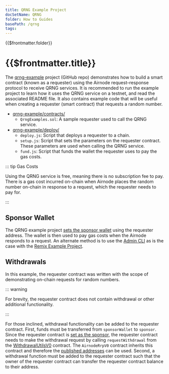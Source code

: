 ```yaml
---
title: QRNG Example Project
docSetName: QRNG
folder: How to Guides
basePath: /qrng
tags:
---
```


<TitleSpan>{{$frontmatter.folder}}</TitleSpan>

# {{$frontmatter.title}}

<TocHeader />
<TOC class="table-of-contents" :include-level="[2,3]" />

The [qrng-example](https://github.com/api3dao/qrng-example) project (GitHub
repo) demonstrates how to build a smart contract (known as a requester) using
the Airnode request–response protocol to receive QRNG services. It is
recommended to run the example project to learn how it uses the QRNG service on
a testnet, and read the associated README file. It also contains example code
that will be useful when creating a requester (smart contract) that requests a
random number.

- [qrng-example/contracts/](https://github.com/api3dao/qrng-example/tree/main/contracts)
  - `QrngExamples.sol`: A sample requester used to call the QRNG service.
- [qrng-example/deploy/](https://github.com/api3dao/qrng-example/tree/main/deploy)
  - `deploy.js`: Script that deploys a requester to a chain.
  - `setup.js`: Script that sets the parameters on the requester contract. These
    parameters are used when calling the QRNG service.
  - `fund.js`: Script that funds the wallet the requester uses to pay the gas
    costs.

::: tip Gas Costs

Using the QRNG service is free, meaning there is no subscription fee to pay.
There is a gas cost incurred on-chain when Airnode places the random number
on-chain in response to a request, which the requester needs to pay for.

:::

## Sponsor Wallet

The QRNG example project
[sets the sponsor wallet](https://github.com/api3dao/qrng-example/blob/main/deploy/2_setup.js#L11-L28)
using the requester address. The wallet is then used to pay gas costs when the
Airnode responds to a request. An alternate method is to use the
[Admin CLI](/airnode/v0.7/reference/packages/admin-cli.md) as is the case with
the [Remix Example Project](./remix-example.md).

<airnode-SponsorWalletWarning/>

## Withdrawals

In this example, the requester contract was written with the scope of
demonstrating on-chain requests for random numbers.

::: warning

For brevity, the requester contract does not contain withdrawal or other
additional functionality.

:::

For those inclined, withdrawal functionality can be added to the requester
contract. First, funds must be transferred from `sponsorWallet` to `sponsor`.
Since the requester contract is
[set as the sponsor](https://github.com/api3dao/qrng-example/blob/46c93797902f25a46b73e40f8fa52c745b64ebb2/contracts/QrngExample.sol#L66),
the requester contract needs to make the withdrawal request by calling
`requestWithdrawal` from the
[WithdrawalUtilsV0](https://github.com/api3dao/airnode/blob/4f3454cf40e1b0a1373e954df96ac22e1ce2e43f/packages/airnode-protocol/contracts/rrp/WithdrawalUtilsV0.sol#L27)
contract. The `AirnodeRrpV0` contract inherits this contract and therefore the
[published addresses](../../airnode/v0.7/reference/airnode-addresses.md) can be
used. Second, a withdrawal function must be added to the requester contract such
that the owner of the requester contract can transfer the requester contract
balance to their address.
